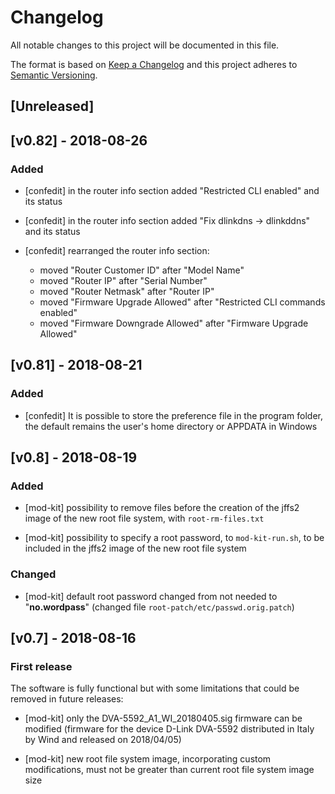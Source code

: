 # Changelog

All notable changes to this project will be documented in this file.

The format is based on [Keep a Changelog](http://keepachangelog.com/en/1.0.0/)
and this project adheres to [Semantic Versioning](http://semver.org/spec/v2.0.0.html).

## [Unreleased]

## [v0.82] - 2018-08-26

### Added

* [confedit] in the router info section added "Restricted CLI enabled" and its status

* [confedit] in the router info section added "Fix dlinkdns -> dlinkddns" and its status

* [confedit] rearranged the router info section:

   * moved "Router Customer ID" after "Model Name"
   * moved "Router IP" after "Serial Number"
   * moved "Router Netmask" after "Router IP"
   * moved "Firmware Upgrade Allowed" after "Restricted CLI commands enabled"
   * moved "Firmware Downgrade Allowed" after "Firmware Upgrade Allowed"


## [v0.81] - 2018-08-21

### Added

* [confedit] It is possible to store the preference file in the
  program folder, the default remains the user's home directory or
  APPDATA in Windows

## [v0.8] - 2018-08-19

### Added

* [mod-kit] possibility to remove files before the creation of the jffs2 image
  of the new root file system, with `root-rm-files.txt`

* [mod-kit] possibility to specify a root password, to `mod-kit-run.sh`, to be
  included in the jffs2 image of the new root file system

### Changed

* [mod-kit] default root password changed from not needed to "**no.wordpass**"
(changed file `root-patch/etc/passwd.orig.patch`)

## [v0.7] - 2018-08-16

### First release

The software is fully functional but with some limitations that could
be removed in future releases:

* [mod-kit] only the DVA-5592_A1_WI_20180405.sig firmware can be modified
  (firmware for the device D-Link DVA-5592 distributed in Italy by
  Wind and released on 2018/04/05)

* [mod-kit] new root file system image, incorporating custom modifications, must
  not be greater than current root file system image size
